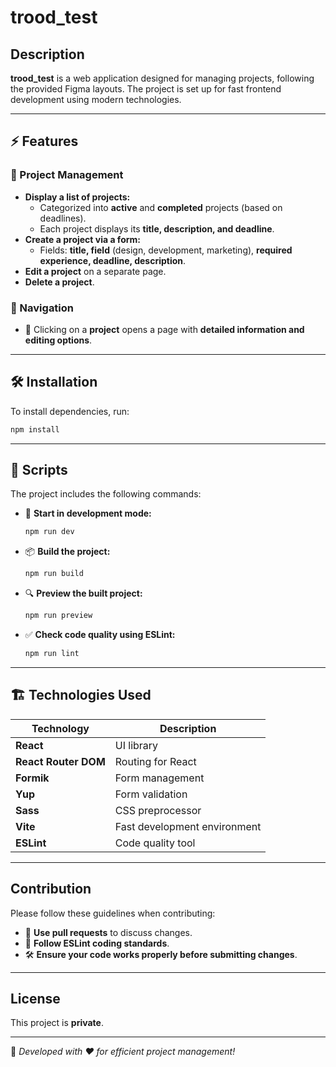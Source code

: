 # trood_test

## Description

**trood_test** is a web application designed for managing projects, following the provided Figma layouts. The project is set up for fast frontend development using modern technologies.

---

## ⚡ Features

### 🔹 Project Management
- **Display a list of projects:**
    - Categorized into **active** and **completed** projects (based on deadlines).
    - Each project displays its **title, description, and deadline**.
-  **Create a project via a form:**
    - Fields: **title, field** (design, development, marketing), **required experience, deadline, description**.
-  **Edit a project** on a separate page.
-  **Delete a project**.


### 🔹 Navigation
- 🔗 Clicking on a **project** opens a page with **detailed information and editing options**.

---

## 🛠 Installation

To install dependencies, run:

```sh
npm install
```

---

## 📜 Scripts

The project includes the following commands:

- 🚀 **Start in development mode:**
  ```sh
  npm run dev
  ```
- 📦 **Build the project:**
  ```sh
  npm run build
  ```
- 🔍 **Preview the built project:**
  ```sh
  npm run preview
  ```
- ✅ **Check code quality using ESLint:**
  ```sh
  npm run lint
  ```

---

## 🏗 Technologies Used

| Technology | Description |
|------------|-------------|
| **React** | UI library |
| **React Router DOM** | Routing for React |
| **Formik** | Form management |
| **Yup** | Form validation |
| **Sass** | CSS preprocessor |
| **Vite** | Fast development environment |
| **ESLint** | Code quality tool |

---

##  Contribution

Please follow these guidelines when contributing:

- 🔄 **Use pull requests** to discuss changes.
- 📝 **Follow ESLint coding standards**.
- 🛠 **Ensure your code works properly before submitting changes**.

---

##  License

This project is **private**.

---

📌 *Developed with ❤️ for efficient project management!*

